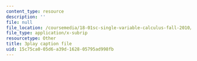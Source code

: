 ```yaml
---
content_type: resource
description: ''
file: null
file_location: /coursemedia/18-01sc-single-variable-calculus-fall-2010/15c75ca005d6a39d162805795ad998fb_RiRQDZjYkzo.srt
file_type: application/x-subrip
resourcetype: Other
title: 3play caption file
uid: 15c75ca0-05d6-a39d-1628-05795ad998fb
---
```

